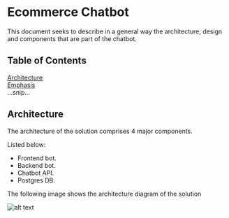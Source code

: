 # Ecommerce Chatbot

This document seeks to describe in a general way the architecture, design and components that are part of the chatbot.

## Table of Contents  
[Architecture](#architecture)  
[Emphasis](#emphasis)  
...snip...    
<a name="architecture"/>
## Architecture
The architecture of the solution comprises 4 major components.

Listed below:

* Frontend bot.
* Backend bot.
* Chatbot API.
* Postgres DB.

The following image shows the architecture diagram of the solution

![alt text](https://github.com/mariomateusg/Architecture.jpg?raw=true)
